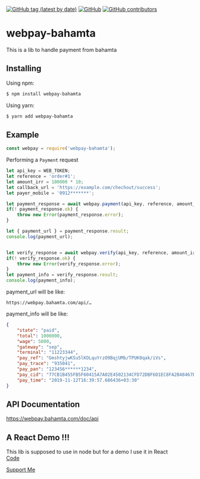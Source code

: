 [![GitHub tag (latest by date)](https://img.shields.io/github/v/tag/hrashidi/webpay-bahamta)](https://github.com/hrashidi/webpay-bahamta/releases/latest)
[![GitHub](https://img.shields.io/github/license/hrashidi/webpay-bahamta)](LICENSE)
[![GitHub contributors](https://img.shields.io/github/contributors/hrashidi/webpay-bahamta)](https://github.com/hrashidi/webpay-bahamta/graphs/contributors)

# webpay-bahamta

This is a lib to handle payment from bahamta


## Installing

Using npm:

```bash
$ npm install webpay-bahamta
```

Using yarn:

```bash
$ yarn add webpay-bahamta
```

## Example
```js
const webpay = require('webpay-bahamta');
```

Performing a `Payment` request

```js
let api_key = WEB_TOKEN; 
let reference = 'order#1';
let amount_irr = 100000 * 10;
let callback_url = 'https://example.com/chechout/success';
let payer_mobile = '0912*******';

let payment_response = await webpay.payment(api_key, reference, amount_irr, callback_url, payer_mobile);
if(! payment_response.ok) {
	throw new Error(payment_response.error);
}

let { payment_url } = payment_response.result;
console.log(payment_url);


let verify_response = await webpay.verify(api_key, reference, amount_irr);
if(! verify_response.ok) {
	throw new Error(verify_response.error);
}
let payment_info = verify_response.result;
console.log(payment_info);
```

payment_url will be like:
```
https://webpay.bahamta.com/api/…
```

payment_info will be like:
```json
{
	"state": "paid",
	"total": 1000000,
	"wage": 5000,
	"gateway": "sep",
	"terminal": "11223344",
	"pay_ref": "GmshtyjwKSu5lKOLquYrzO9BqjUMb/TPUK0qak/iVs",
	"pay_trace": "935041",
	"pay_pan": "123456******1234",
	"pay_cid": "77CB1B455FB5F60415A7A02E4502134CFD72DBF6D1EC8FA2B48467DFB124AA75A",
	"pay_time": "2019-11-12T16:39:57.686436+03:30"
}
```

## API Documentation
https://webpay.bahamta.com/doc/api


## A React Demo !!!
This lib is supposed to use in node but for a demo I use it in React  
[Code](https://github.com/hrashidi/support-me)  

[Support Me](https://hrashidi.github.io/support-me)
